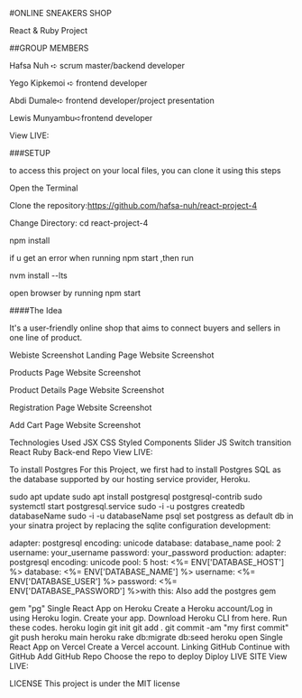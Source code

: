 #ONLINE SNEAKERS SHOP

React & Ruby Project

##GROUP MEMBERS


Hafsa Nuh ➪ scrum master/backend developer

Yego Kipkemoi ➪ frontend developer 

Abdi Dumale➪ frontend developer/project presentation

Lewis Munyambu➪frontend developer


View LIVE:


###SETUP

to access this project on your local files, you can clone it using this steps

Open the Terminal

Clone the repository:https://github.com/hafsa-nuh/react-project-4

Change Directory: cd react-project-4

npm install

if u get an error when running npm start ,then run

nvm install --lts

open browser by running npm start

####The Idea

It's a user-friendly online shop that aims to connect buyers and sellers in one line of product.

Webiste Screenshot
Landing Page
Website Screenshot

Products Page
Website Screenshot

Product Details Page
Website Screenshot

Registration Page
Website Screenshot

Add Cart Page
Website Screenshot

Technologies Used
JSX
CSS
Styled Components
Slider JS
Switch transition
React
Ruby
Back-end Repo
View LIVE:


To install Postgres
For this Project, we first had to install Postgres SQL as the database supported by our hosting service provider, Heroku.

sudo apt update
sudo apt install postgresql postgresql-contrib
sudo systemctl start postgresql.service
sudo -i -u postgres
createdb databaseName
sudo -i -u databaseName psql
set postgress as default db in your sinatra project by replacing the sqlite configuration development:

adapter: postgresql
encoding: unicode
database: database_name
pool: 2
username: your_username
password: your_password
production:
adapter: postgresql
encoding: unicode
pool: 5
host: <%= ENV['DATABASE_HOST'] %>
database: <%= ENV['DATABASE_NAME'] %>
username: <%= ENV['DATABASE_USER'] %>
password: <%= ENV['DATABASE_PASSWORD'] %>with this:
Also add the postgres gem

gem "pg"
Single React App on Heroku
Create a Heroku account/Log in using Heroku login.
Create your app.
Download Heroku CLI from here.
Run these codes.
heroku login
git init
git add .
git commit -am "my first commit"
git push heroku main
heroku rake db:migrate db:seed
heroku open
Single React App on Vercel
Create a Vercel account.
Linking GitHub
Continue with GitHub
Add GitHub Repo
Choose the repo to deploy
Diploy
LIVE SITE
View LIVE:

LICENSE
This project is under the MIT license